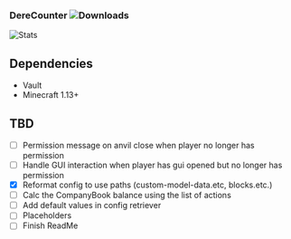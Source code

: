 ### DereCounter ![Downloads](https://img.shields.io/github/downloads/Dere-Wah/DereCounter/total)

![Stats](https://bstats.org/signatures/bukkit/DereCounter.svg)

## Dependencies
- Vault
- Minecraft 1.13+

## TBD
- [ ] Permission message on anvil close when player no longer has permission
- [ ] Handle GUI interaction when player has gui opened but no longer has permission
- [x] Reformat config to use paths (custom-model-data.etc, blocks.etc.)
- [ ] Calc the CompanyBook balance using the list of actions
- [ ] Add default values in config retriever
- [ ] Placeholders
- [ ] Finish ReadMe
